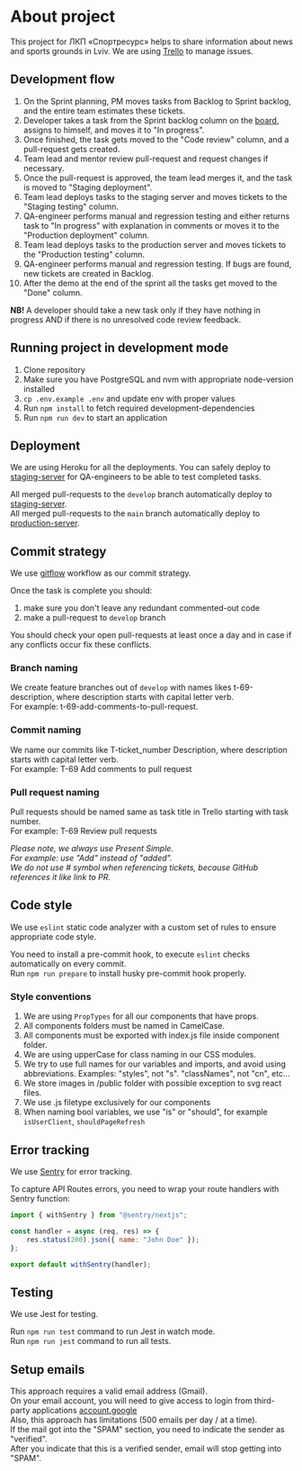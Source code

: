 # About project

This project for ЛКП «Спортресурс» helps to share information about news and sports grounds in Lviv. We are using [Trello](https://trello.com/b/J2wr6eQW/sportresurs) to manage issues.

## Development flow

1. On the Sprint planning, PM moves tasks from Backlog to Sprint backlog, and the entire team estimates these tickets.
2. Developer takes a task from the Sprint backlog column on the [board](https://trello.com/b/J2wr6eQW/sportresurs), assigns to himself, and moves it to "In progress".
3. Once finished, the task gets moved to the "Code review" column, and a pull-request gets created.
4. Team lead and mentor review pull-request and request changes if necessary.
5. Once the pull-request is approved, the team lead merges it, and the task is moved to "Staging deployment".
6. Team lead deploys tasks to the staging server and moves tickets to the "Staging testing" column.
7. QA-engineer performs manual and regression testing and either returns task to "In progress" with explanation in comments or moves it to the "Production deployment" column.
8. Team lead deploys tasks to the production server and moves tickets to the "Production testing" column.
9. QA-engineer performs manual and regression testing. If bugs are found, new tickets are created in Backlog.
10. After the demo at the end of the sprint all the tasks get moved to the "Done" column.

**NB!** A developer should take a new task only if they have nothing in progress AND if there is no unresolved code review feedback.

## Running project in development mode

1. Clone repository
2. Make sure you have PostgreSQL and nvm with appropriate node-version installed
3. `cp .env.example .env` and update env with proper values
4. Run `npm install` to fetch required development-dependencies
5. Run `npm run dev` to start an application

## Deployment

We are using Heroku for all the deployments. You can safely deploy to [staging-server](https://sportresurs-staging.herokuapp.com/) for QA-engineers to be able to test completed tasks.

All merged pull-requests to the `develop` branch automatically deploy to [staging-server](https://sportresurs-staging.herokuapp.com/). <br />
All merged pull-requests to the `main` branch automatically deploy to [production-server](https://sportresurs.herokuapp.com/).

## Commit strategy

We use [gitflow](https://www.atlassian.com/git/tutorials/comparing-workflows) workflow as our commit strategy. <br />

Once the task is complete you should:

1. make sure you don't leave any redundant commented-out code
2. make a pull-request to `develop` branch

You should check your open pull-requests at least once a day and in case if any conflicts occur fix these conflicts.

### Branch naming

We create feature branches out of `develop` with names likes t-69-description, where description starts with capital letter verb. <br />
For example: t-69-add-comments-to-pull-request. 

### Commit naming

We name our commits like T-ticket_number Description, where description starts with capital letter verb. <br />
For example: T-69 Add comments to pull request

### Pull request naming

Pull requests should be named same as task title in Trello starting with task number. <br />
For example: T-69 Review pull requests

_Please note, we always use Present Simple. <br />
For example: use "Add" instead of "added". <br />
We do not use # symbol when referencing tickets, because GitHub references it like link to PR._

## Code style

We use `eslint` static code analyzer with a custom set of rules to ensure appropriate code style.

You need to install a pre-commit hook, to execute `eslint` checks automatically on every commit. <br/>
Run `npm run prepare` to install husky pre-commit hook properly.


### Style conventions

1. We are using `PropTypes` for all our components that have props.
2. All components folders must be named in CamelCase. 
3. All components must be exported with index.js file inside component folder. 
4. We are using upperCase for class naming in our CSS modules.
5. We try to use full names for our variables and imports, and avoid using abbreviations. Examples: "styles", not "s". "classNames", not "cn", etc...
6. We store images in /public folder with possible exception to svg react files.
7. We use .js filetype exclusively for our components
8. When naming bool variables, we use "is" or "should", for example `isUserClient`, `shouldPageRefresh`

## Error tracking

We use [Sentry](https://sentry.io/) for error tracking.

To capture API Routes errors, you need to wrap your route handlers with Sentry function:

```js
import { withSentry } from "@sentry/nextjs";

const handler = async (req, res) => {
    res.status(200).json({ name: "John Doe" });
};

export default withSentry(handler);
```

## Testing

We use Jest for testing.

Run `npm run test` command to run Jest in watch mode. <br/>
Run `npm run jest` command to run all tests.

## Setup emails

This approach requires a valid email address (Gmail). <br />
On your email account, you will need to give access to login from third-party applications [account.google](https://myaccount.google.com/lesssecureapps?) <br />
Also, this approach has limitations (500 emails per day / at a time). <br />
If the mail got into the "SPAM" section, you need to indicate the sender as "verified". <br />
After you indicate that this is a verified sender, email will stop getting into "SPAM". <br />
